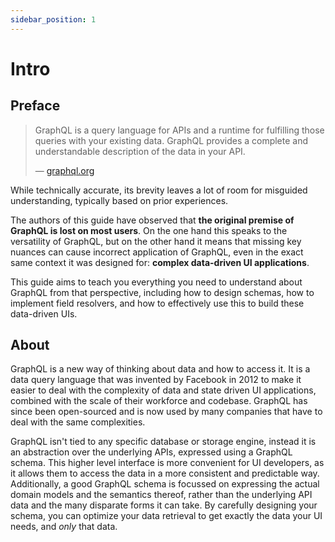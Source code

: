 ```yaml
---
sidebar_position: 1
---
```


# Intro

## Preface

> GraphQL is a query language for APIs and a runtime for fulfilling those queries with your existing data. GraphQL provides a complete and understandable description of the data in your API.
>
> — [graphql.org](https://graphql.org)

While technically accurate, its brevity leaves a lot of room for misguided understanding, typically based on prior experiences.

The authors of this guide have observed that **the original premise of GraphQL is lost on most users**. On the one hand this speaks to the versatility of GraphQL, but on the other hand it means that missing key nuances can cause incorrect application of GraphQL, even in the exact same context it was designed for: **complex data-driven UI applications**.

This guide aims to teach you everything you need to understand about GraphQL from that perspective, including how to design schemas, how to implement field resolvers, and how to effectively use this to build these data-driven UIs.

## About

GraphQL is a new way of thinking about data and how to access it. It is a data query language that was invented by Facebook in 2012 to make it easier to deal with the complexity of data and state driven UI applications, combined with the scale of their workforce and codebase. GraphQL has since been open-sourced and is now used by many companies that have to deal with the same complexities.

GraphQL isn't tied to any specific database or storage engine, instead it is an abstraction over the underlying APIs, expressed using a GraphQL schema. This higher level interface is more convenient for UI developers, as it allows them to access the data in a more consistent and predictable way. Additionally, a good GraphQL schema is focussed on expressing the actual domain models and the semantics thereof, rather than the underlying API data and the many disparate forms it can take. By carefully designing your schema, you can optimize your data retrieval to get exactly the data your UI needs, and _only_ that data.
